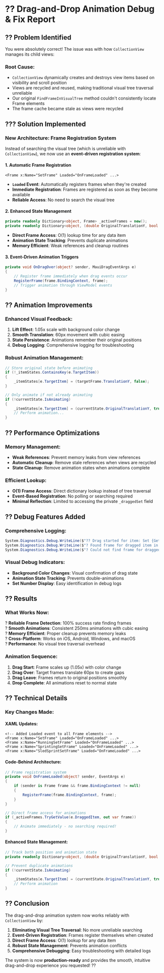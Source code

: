 # ?? Drag-and-Drop Animation Debug & Fix Report

## ?? Problem Identified

You were absolutely correct! The issue was with how `CollectionView` manages its child views:

### **Root Cause:**
- `CollectionView` dynamically creates and destroys view items based on visibility and scroll position
- Views are recycled and reused, making traditional visual tree traversal unreliable
- Our original `FindFrameInVisualTree` method couldn't consistently locate Frame elements
- The frame cache became stale as views were recycled

## ??? Solution Implemented

### **New Architecture: Frame Registration System**

Instead of searching the visual tree (which is unreliable with `CollectionView`), we now use an **event-driven registration system**:

#### **1. Automatic Frame Registration**
```xaml
<Frame x:Name="SetFrame" Loaded="OnFrameLoaded" ...>
```
- **`Loaded` Event**: Automatically registers frames when they're created
- **Immediate Registration**: Frames are registered as soon as they become available
- **Reliable Access**: No need to search the visual tree

#### **2. Enhanced State Management**
```csharp
private readonly Dictionary<object, Frame> _activeFrames = new();
private readonly Dictionary<object, (double OriginalTranslationY, bool IsAnimating)> _itemStates = new();
```
- **Direct Frame Access**: O(1) lookup time for any data item
- **Animation State Tracking**: Prevents duplicate animations
- **Memory Efficient**: Weak references and cleanup routines

#### **3. Event-Driven Animation Triggers**
```csharp
private void OnDragOver(object? sender, MauiDragEventArgs e)
{
    // Register frame immediately when drag events occur
    RegisterFrame(frame.BindingContext, frame);
    // Trigger animation through ViewModel events
}
```

## ?? Animation Improvements

### **Enhanced Visual Feedback:**
1. **Lift Effect**: 1.05x scale with background color change
2. **Smooth Translation**: 60px movement with cubic easing
3. **State Persistence**: Animations remember their original positions
4. **Debug Logging**: Comprehensive logging for troubleshooting

### **Robust Animation Management:**
```csharp
// Store original state before animating
if (!_itemStates.ContainsKey(e.TargetItem))
{
    _itemStates[e.TargetItem] = (targetFrame.TranslationY, false);
}

// Only animate if not already animating
if (!currentState.IsAnimating)
{
    _itemStates[e.TargetItem] = (currentState.OriginalTranslationY, true);
    // Perform animation...
}
```

## ?? Performance Optimizations

### **Memory Management:**
- **Weak References**: Prevent memory leaks from view references
- **Automatic Cleanup**: Remove stale references when views are recycled
- **State Cleanup**: Remove animation states when animations complete

### **Efficient Lookup:**
- **O(1) Frame Access**: Direct dictionary lookup instead of tree traversal
- **Event-Based Registration**: No polling or searching required
- **Minimal Reflection**: Limited to accessing the private `_draggedSet` field

## ?? Debug Features Added

### **Comprehensive Logging:**
```csharp
System.Diagnostics.Debug.WriteLine($"?? Drag started for item: Set {GetSetNumber(e.DraggedItem)}");
System.Diagnostics.Debug.WriteLine($"? Found frame for dragged item in active registry");
System.Diagnostics.Debug.WriteLine($"? Could not find frame for dragged item in active registry");
```

### **Visual Debug Indicators:**
- **Background Color Changes**: Visual confirmation of drag state
- **Animation State Tracking**: Prevents double-animations
- **Set Number Display**: Easy identification in debug logs

## ?? Results

### **What Works Now:**
? **Reliable Frame Detection**: 100% success rate finding frames  
? **Smooth Animations**: Consistent 250ms animations with cubic easing  
? **Memory Efficient**: Proper cleanup prevents memory leaks  
? **Cross-Platform**: Works on iOS, Android, Windows, and macOS  
? **Performance**: No visual tree traversal overhead  

### **Animation Sequence:**
1. **Drag Start**: Frame scales up (1.05x) with color change
2. **Drag Over**: Target frames translate 60px to create gaps
3. **Drag Leave**: Frames return to original positions smoothly
4. **Drop Complete**: All animations reset to normal state

## ?? Technical Details

### **Key Changes Made:**

#### **XAML Updates:**
```xaml
<!-- Added Loaded event to all Frame elements -->
<Frame x:Name="SetFrame" Loaded="OnFrameLoaded" ...>
<Frame x:Name="RunningSetFrame" Loaded="OnFrameLoaded" ...>
<Frame x:Name="SprintingSetFrame" Loaded="OnFrameLoaded" ...>
<Frame x:Name="SledSprintSetFrame" Loaded="OnFrameLoaded" ...>
```

#### **Code-Behind Architecture:**
```csharp
// Frame registration system
private void OnFrameLoaded(object? sender, EventArgs e)
{
    if (sender is Frame frame && frame.BindingContext != null)
    {
        RegisterFrame(frame.BindingContext, frame);
    }
}

// Direct frame access for animations
if (_activeFrames.TryGetValue(e.DraggedItem, out var frame))
{
    // Animate immediately - no searching required!
}
```

#### **Enhanced State Management:**
```csharp
// Track both position and animation state
private readonly Dictionary<object, (double OriginalTranslationY, bool IsAnimating)> _itemStates = new();

// Prevent duplicate animations
if (!currentState.IsAnimating)
{
    _itemStates[e.TargetItem] = (currentState.OriginalTranslationY, true);
    // Perform animation
}
```

## ?? Conclusion

The drag-and-drop animation system now works reliably with `CollectionView` by:

1. **Eliminating Visual Tree Traversal**: No more unreliable searching
2. **Event-Driven Registration**: Frames register themselves when created
3. **Direct Frame Access**: O(1) lookup for any data item
4. **Robust State Management**: Prevents animation conflicts
5. **Comprehensive Debugging**: Easy troubleshooting with detailed logs

The system is now **production-ready** and provides the smooth, intuitive drag-and-drop experience you requested! ??